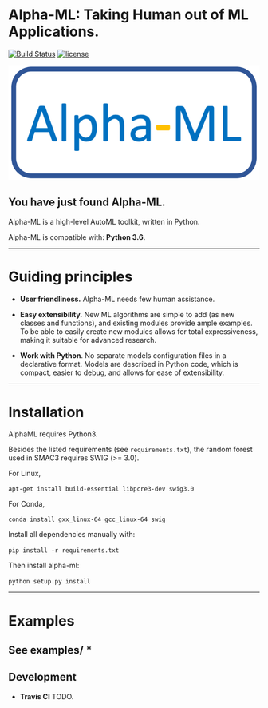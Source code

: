 # Alpha-ML: Taking Human out of ML Applications.
[![Build Status](https://travis-ci.org/keras-team/keras.svg?branch=master)](https://travis-ci.org/keras-team/keras)
[![license](https://img.shields.io/github/license/mashape/apistatus.svg?maxAge=2592000)](https://github.com/keras-team/keras/blob/master/LICENSE)

![alpha-ml logo](docs/images/alpha_ml.png)

## You have just found Alpha-ML.

Alpha-ML is a high-level AutoML toolkit, written in Python.

Alpha-ML is compatible with: __Python 3.6__.


------------------


# Guiding principles

- __User friendliness.__ Alpha-ML needs few human assistance.

- __Easy extensibility.__ New ML algorithms are simple to add (as new classes and functions), and existing modules provide ample examples. To be able to easily create new modules allows for total expressiveness, making it suitable for advanced research.

- __Work with Python__. No separate models configuration files in a declarative format. Models are described in Python code, which is compact, easier to debug, and allows for ease of extensibility.

------------------
# Installation
AlphaML requires Python3.

Besides the listed requirements (see `requirements.txt`), the random forest
used in SMAC3 requires SWIG (>= 3.0).

For Linux,
```
apt-get install build-essential libpcre3-dev swig3.0
```
For Conda,
```
conda install gxx_linux-64 gcc_linux-64 swig

```

Install all dependencies manually with:

<!--```curl https://github.com/thomas-young-2013/alpha-ml/blob/master/requirements.txt | xargs -n 1 -L 1 pip install```
-->
```pip install -r requirements.txt```

Then install alpha-ml:

```python setup.py install```

------------------

# Examples

See examples/
  * 
------------------

## Development

- __Travis CI__ TODO.
